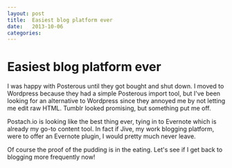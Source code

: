 ```yaml
---
layout: post
title:  Easiest blog platform ever 
date:   2013-10-06 
categories:   
---
```


# Easiest blog platform ever


I was happy with Posterous until they got bought and shut down. I moved to Wordpress because they had a simple Posterous import tool, but I've been looking for an alternative to Wordpress since they annoyed me by not letting me edit raw HTML. Tumblr looked promising, but something put me off. 

Postach.io is looking like the best thing ever, tying in to Evernote which is already my go-to content tool. In fact if Jive, my work blogging platform, were to offer an Evernote plugin, I would pretty much never leave. 

Of course the proof of the pudding is in the eating. Let's see if I get back to blogging more frequently now!

